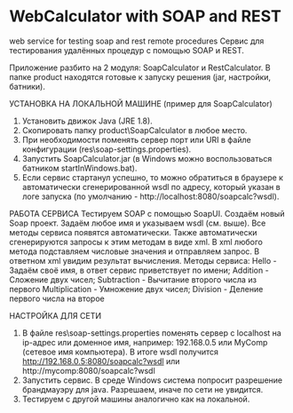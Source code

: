 # WebCalculator with SOAP and REST
web service for testing soap and rest remote procedures
Сервис для тестирования удалённых процедур с помощью SOAP и REST.

Приложение разбито на 2 модуля: SoapCalculator и RestCalculator.
В папке product находятся готовые к запуску решения (jar, настройки, батники).

УСТАНОВКА НА ЛОКАЛЬНОЙ МАШИНЕ (пример для SoapCalculator)
1. Установить движок Java (JRE 1.8).
2. Скопировать папку product\SoapCalculator в любое место.
3. При необходимости поменять сервер порт или URI в файле конфигурации (res\soap-settings.properties).
4. Запустить SoapCalculator.jar (в Windows можно воспользоваться батником startInWindows.bat).
5. Если сервис стартанул успешно, то можно обратиться в браузере к автоматически сгенерированной wsdl по адресу,
который указан в логе запуска (по умолчанию - http://localhost:8080/soapcalc?wsdl).

РАБОТА СЕРВИСА
Тестируем SOAP с помощью SoapUI. Создаём новый Soap проект. Задаём любое имя и указываем wsdl (см. выше).
Все методы сервиса появятся автоматически. Также автоматически сгенерируются запросы к этим методам в виде xml.
В xml любого метода подставляем числовые значения и отправляем запрос. В ответном xml увидим результат вычисления.
Методы сервиса:
  Hello - Задаём своё имя, в ответ сервис приветствует по имени;
  Addition - Сложение двух чисел;
  Subtraction - Вычитание второго числа из первого
  Multiplication - Умножение двух чисел;
  Division - Деление первого числа на второе

НАСТРОЙКА ДЛЯ СЕТИ
1. В файле res\soap-settings.properties поменять сервер с localhost на ip-адрес или доменное имя, например: 
192.168.0.5 или MyComp (сетевое имя компьютера).
В итоге wsdl получится http://192.168.0.5:8080/soapcalc?wsdl или http://mycomp:8080/soapcalc?wsdl
2. Запустить сервис. В среде Windows система попросит разрешение брандмауэру для java. Разрешаем, иначе по сети не увидится.
3. Тестируем с другой машины аналогично как на локальной.
